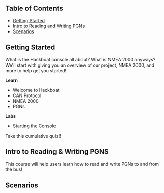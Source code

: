 ## Table of Contents

- [Getting Started](#getting-started)
- [Intro to Reading and Writing PGNs](#intro-to-reading--writing-pgns)
- [Scenarios](#scenarios)

## Getting Started
What is the Hackboat console all about? What is NMEA 2000 anyways? We'll start with giving you an overview of our project, NMEA 2000, and more to help get you started!

**Learn**
- Welcome to Hackboat
- CAN Protocol
- NMEA 2000
- PGNs

**Labs**
- Starting the Console
 
Take this cumulative quiz!!

## Intro to Reading & Writing PGNS
This course will help users learn how to read and write PGNs to and from the bus!

## Scenarios
